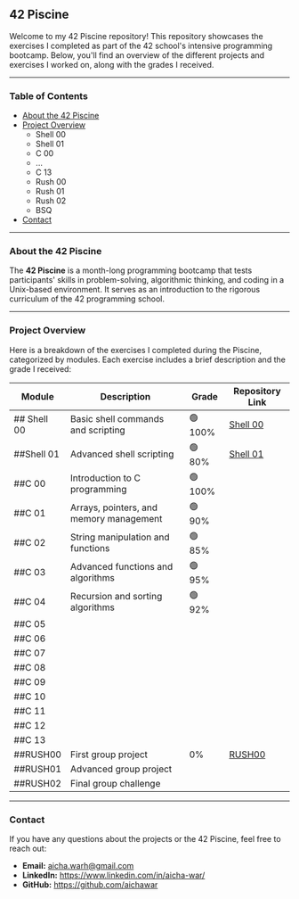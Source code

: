 ## 42 Piscine

Welcome to my 42 Piscine repository! This repository showcases the exercises I completed as part of the 42 school's intensive programming bootcamp. Below, you'll find an overview of the different projects and exercises I worked on, along with the grades I received.

---

### Table of Contents
- [About the 42 Piscine](#about-the-42-piscine)
- [Project Overview](#project-overview)
  - Shell 00
  - Shell 01
  - C 00
  - ...
  - C 13
  - Rush 00
  - Rush 01
  - Rush 02
  - BSQ
- [Contact](#contact)

---

### About the 42 Piscine

The **42 Piscine** is a month-long programming bootcamp that tests participants' skills in problem-solving, algorithmic thinking, and coding in a Unix-based environment. It serves as an introduction to the rigorous curriculum of the 42 programming school.

---

### Project Overview

Here is a breakdown of the exercises I completed during the Piscine, categorized by modules. Each exercise includes a brief description and the grade I received:

| Module   | Description                               | Grade | Repository Link                                      |
|----------|-------------------------------------------|-------|-----------------------------------------------------|
| ## Shell 00 | Basic shell commands and scripting        | 🟢 100% | [Shell 00](https://github.com/aichawar/Piscine-42-lisboa/tree/main/shell00) |
| ##Shell 01 | Advanced shell scripting                  | 🟢 80%  | [Shell 01](https://github.com/aichawar/Piscine-42-lisboa/tree/main/shell01) |
| ##C 00     | Introduction to C programming             | 🟢 100% |  |
| ##C 01     | Arrays, pointers, and memory management   | 🟢 90%  |  |
| ##C 02     | String manipulation and functions         | 🟢 85%  |  |
| ##C 03     | Advanced functions and algorithms         | 🟢 95%  | |
| ##C 04     | Recursion and sorting algorithms          | 🟢 92%  ||
| ##C 05     |      |    |  |
| ##C 06     |  |   | |
| ##C 07     |     |   |  |
| ##C 08     |     |   |  |
| ##C 09     |     |   |  |
| ##C 10     |     |   |  |
| ##C 11     |     |   |  |
| ##C 12     |     |   |  |
| ##C 13     |     |   |  |
| ##RUSH00   | First group project                       | 0% | [RUSH00](https://github.com/aichawar/Piscine-42-lisboa/tree/main/Rush01)|
| ##RUSH01   | Advanced group project                    |   |  |
| ##RUSH02   | Final group challenge                     |   | |

---

### Contact
If you have any questions about the projects or the 42 Piscine, feel free to reach out:

- **Email:** aicha.warh@gmail.com
- **LinkedIn:** https://www.linkedin.com/in/aicha-war/
- **GitHub:** https://github.com/aichawar
